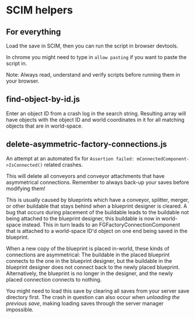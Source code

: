 # SCIM helpers
## For everything
Load the save in SCIM, then you can run the script in browser devtools.

In chrome you might need to type in `allow pasting` if you want to paste the script in.

Note: Always read, understand and verify scripts before running them in your browser.

## find-object-by-id.js
Enter an object ID from a crash log in the search string. Resulting array will have objects with the object ID and world coordinates in it for all matching objects that are in world-space.

## delete-asymmetric-factory-connections.js
An attempt at an automated fix for `Assertion failed: mConnectedComponent->IsConnected()` related crashes.

This will delete all conveyors and conveyor attachments that have asymmetrical connections. Remember to always back-up your saves before modifying them!

This is usually caused by blueprints which have a conveyor, splitter, merger, or other buildable that stays behind when a blueprint designer is cleared. A bug that occurs during placement of the buildable leads to the buildable not being attached to the blueprint designer, this buildable is now in world-space instead. This in turn leads to an FGFactoryConnectionComponent that is attached to a world-space ID'd object on one end being saved in the blueprint.

When a new copy of the blueprint is placed in-world, these kinds of connections are asymmetrical: The buildable in the placed blueprint connects to the one in the blueprint designer, but the buildable in the blueprint designer does not connect back to the newly placed blueprint. Alternatively, the blueprint is no longer in the designer, and the newly placed connection connects to nothing.

You might need to load this save by clearing all saves from your server save directory first. The crash in question can also occur when _unloading the previous save_, making loading saves through the server manager impossible.
